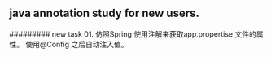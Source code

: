 

<h2>java annotation study for new users.</h2>
######### new task
 01. 仿照Spring 使用注解来获取app.propertise 文件的属性。
               使用@Config  之后自动注入值。
     
